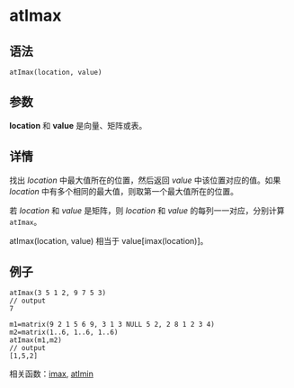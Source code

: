 # atImax

## 语法

`atImax(location, value)`

## 参数

**location** 和 **value** 是向量、矩阵或表。

## 详情

找出 *location* 中最大值所在的位置，然后返回 *value* 中该位置对应的值。如果 *location*
中有多个相同的最大值，则取第一个最大值所在的位置。

若 *location* 和 *value* 是矩阵，则 *location* 和 *value* 的每列一一对应，分别计算
`atImax`。

atImax(location, value) 相当于 value[imax(location)]。

## 例子

```
atImax(3 5 1 2, 9 7 5 3)
// output
7

m1=matrix(9 2 1 5 6 9, 3 1 3 NULL 5 2, 2 8 1 2 3 4)
m2=matrix(1..6, 1..6, 1..6)
atImax(m1,m2)
// output
[1,5,2]
```

相关函数：[imax](../i/imax.html), [atImin](atImin.html)

